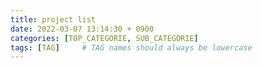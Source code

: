 ```yaml
---
title: project list
date: 2022-03-07 13:14:30 + 0900
categories: [TOP_CATEGORIE, SUB_CATEGORIE]
tags: [TAG]     # TAG names should always be lowercase
---
```


